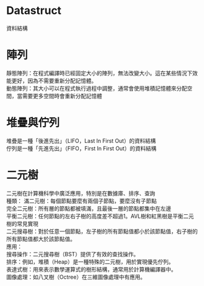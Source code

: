 # Datastruct
資料結構
# 陣列
 靜態陣列：在程式編譯時已經固定大小的陣列，無法改變大小。這在某些情況下效能更好，因為不需要重新分配記憶體。  
 動態陣列：其大小可以在程式執行過程中調整，通常會使用堆積記憶體來分配空間，當需要更多空間時會重新分配記憶體    
# 堆疊與佇列  
  堆疊是一種「後進先出」（LIFO，Last In First Out）的資料結構  
  佇列是一種「先進先出」（FIFO，First In First Out）的資料結構  
# 二元樹
  二元樹在計算機科學中廣泛應用，特別是在數據庫、排序、查詢  
  種類：
       滿二元樹：每個節點要麼有兩個子節點，要麼沒有子節點  
       完全二元樹：所有層的節點都被填滿，且最後一層的節點都集中在左邊  
       平衡二元樹：任何節點的左右子樹的高度差不超過1。AVL樹和紅黑樹是平衡二元樹的常見實現  
       二元搜尋樹：對於任意一個節點，左子樹的所有節點值都小於該節點值，右子樹的所有節點值都大於該節點值。  
   應用：  
       搜尋操作：二元搜尋樹（BST）提供了有效的查找操作。  
       排序：例如，堆積（Heap）是一種特殊的二元樹，用於實現優先佇列。  
       表達式樹：用來表示數學運算式的樹形結構，通常用於計算機編譯器中。  
       圖像處理：如八叉樹（Octree）在三維圖像處理中有應用。  
  

     
